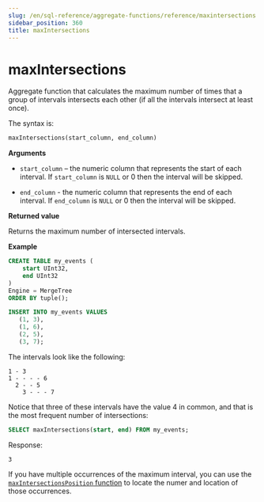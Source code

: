 ```yaml
---
slug: /en/sql-reference/aggregate-functions/reference/maxintersections
sidebar_position: 360
title: maxIntersections
---
```


# maxIntersections

Aggregate function that calculates the maximum number of times that a group of intervals intersects each other (if all the intervals intersect at least once).

The syntax is:

```sql
maxIntersections(start_column, end_column)
```

**Arguments**

- `start_column` – the numeric column that represents the start of each interval. If `start_column` is `NULL` or 0 then the interval will be skipped.

- `end_column` - the numeric column that represents the end of each interval. If `end_column` is `NULL` or 0 then the interval will be skipped.

**Returned value**

Returns the maximum number of intersected intervals.

**Example**

```sql
CREATE TABLE my_events (
    start UInt32,
    end UInt32
)
Engine = MergeTree
ORDER BY tuple();

INSERT INTO my_events VALUES
   (1, 3),
   (1, 6),
   (2, 5),
   (3, 7);
```

The intervals look like the following:

```response
1 - 3
1 - - - - 6
  2 - - 5
    3 - - - 7
```

Notice that three of these intervals have the value 4 in common, and that is the most frequent number of intersections:

```sql
SELECT maxIntersections(start, end) FROM my_events;
```

Response:
```response
3
```

If you have multiple occurrences of the maximum interval, you can use the [`maxIntersectionsPosition` function](./maxintersectionsposition.md) to locate the numer and location of those occurrences.